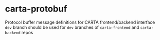 # carta-protobuf
Protocol buffer message definitions for CARTA frontend/backend interface
`dev` branch should be used for `dev` branches of `carta-frontend` and `carta-backend` repos
